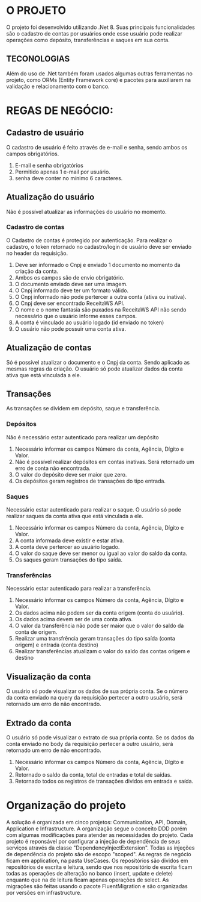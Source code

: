 # O PROJETO

O projeto foi desenvolvido utilizando .Net 8. Suas principais funcionalidades são o cadastro de contas por usuários onde esse usuário pode realizar operações como depósito, transferências e saques em sua conta.

## TECONOLOGIAS
Além do uso de .Net também foram usados algumas outras ferramentas no projeto, como ORMs (Entity Framework core) e pacotes para auxiliarem na validação e relacionamento com o banco.

# REGAS DE NEGÓCIO:

## Cadastro de usuário
O cadastro de usuário é feito através de e-mail e senha, sendo ambos os campos obrigatórios.
<ol>
 <li>E-mail e senha obrigatórios</li>
 <li>Permitido apenas 1 e-mail por usuário.</li>
 <li> senha deve conter no mínimo 6 caracteres.</li>
</ol>

 ## Atualização do usuário
 Não é possível atualizar as informações do usuário no momento.

 ### Cadastro de contas
 O Cadastro de contas é protegido por autenticação. Para realizar o cadastro, o token retornado no cadastro/login de usuário deve ser enviado no header da requisição.

<ol>
 <li>Deve ser informado o Cnpj e enviado 1 documento no momento da criação da conta.</li>
 <li>Ambos os campos são de envio obrigatório.</li>
 <li>O documento enviado deve ser uma imagem.</li>
 <li>O Cnpj informado deve ter um formato válido.</li>
 <li>O Cnpj informado não pode pertercer a outra conta (ativa ou inativa).</li>
 <li>O Cnpj deve ser encontrado ReceitaWS API.</li>
 <li>O nome e o nome fantasia são puxados na ReceitaWS API não sendo necessário que o usuário informe esses campos.</li>
 <li>A conta é vinculado ao usuário logado (id enviado no token)</li>
 <li>O usuário não pode possuir uma conta ativa. </li>
</ol>

 ## Atualização de contas
 Só é possível atualizar o documento e o Cnpj da conta. Sendo aplicado as mesmas regras da criação. O usuário só pode atualizar dados da conta ativa que está vinculada a ele.

 ## Transações
 As transações se dividem em depósito, saque e transferência.

 ### Depósitos
Não é necessário estar autenticado para realizar um depósito
<ol>
 <li>Necessário informar os campos Número da conta, Agência, Dígito e Valor.</li>
  <li>Não é possível realizar depósitos em contas inativas. Será retornado um erro de conta não encontrada.</li>
  <li>O valor do depósito deve ser maior que zero.</li>
  <li>Os depósitos geram registros de transações do tipo entrada.</li>
</ol>

### Saques
Necessário estar autenticado para realizar o saque. O usuário só pode realizar saques da conta ativa que está vinculada a ele.

<ol>
 <li>Necessário informar os campos Número da conta, Agência, Dígito e Valor.</li>
 <li>A conta informada deve existir e estar ativa.</li>
 <li>A conta deve pertercer ao usuário logado.</li>
 <li>O valor do saque deve ser menor ou igual ao valor do saldo da conta.</li>
 <li>Os saques geram transações do tipo saída.</li>
</ol>

### Transferências
Necessário estar autenticado para realizar a transferência.

<ol>
 <li>Necessário informar os campos Número da conta, Agência, Dígito e Valor.</li>
 <li>Os dados acima não podem ser da conta origem (conta do usuário).</li>
 <li>Os dados acima devem ser de uma conta ativa.</li>
 <li>O valor da transferência não pode ser maior que o valor do saldo da conta de origem.</li>
 <li>Realizar uma transfrência geram transações do tipo saída (conta origem) e entrada (conta destino)</li>
 <li>Realizar transferências atualizam o valor do saldo das contas origem e destino</li>
</ol> 

## Visualização da conta
O usuário só pode visualizar os dados de sua própria conta. Se o número da conta enviado na query da requisição pertecer a outro usuário, será retornado um erro de não encontrado.

## Extrado da conta
O usuário só pode visualizar o extrato de sua própria conta. Se os dados da conta enviado no body da requisição pertecer a outro usuário, será retornado um erro de não encontrado.
<ol>
 <li>Necessário informar os campos Número da conta, Agência, Dígito e Valor.</li>
 <li>Retornado o saldo da conta, total de entradas e total de saídas.</li>
 <li>Retornado todos os registros de transações dividos em entrada e saída.</li>
</ol>

# Organização do projeto 

A solução é organizada em cinco projetos: Communication, API, Domain, Application e Infrastructure. A organização segue o conceito DDD porém com algumas modificações para atender as necessidades do projeto.
Cada projeto é reponsável por configurar a injeção de dependência de seus serviços através da classe "DependencyInjectExtension".
Todas as injeções de dependência do projeto são de escopo "scoped".
As regras de negócio ficam em application, na pasta UseCases.
Os repositórios são dividos em repositórios de escrita e leitura, sendo que nos repositório de escrita ficam todas as operações de alteração no banco (insert, update e delete) enquanto que na de leitura ficam apenas operações de select.
As migrações são feitas usando o pacote FluentMigration e são organizadas por versões em infrastructure. 
 
